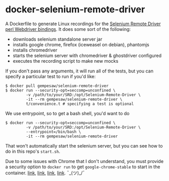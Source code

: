 # docker-selenium-remote-driver

A Dockerfile to generate Linux recordings for the
[Selenium Remote Driver perl Webdriver bindings][0]. It does some sort
of the following:

- downloads selenium standalone server jar
- installs google chrome, firefox (iceweasel on debian), phantomjs
- installs chromedriver
- starts the selenium server with chromedriver & ghostdriver configured
- executes the recording script to make new mocks

If you don't pass any arguments, it will run all of the tests, but you
can specify a particular test to run if you'd like:

    $ docker pull gempesaw/selenium-remote-driver
    $ docker run --security-opt=seccomp=unconfined \
             -v /path/to/your/SRD:/opt/Selenium-Remote-Driver \
             -it --rm gempesaw/selenium-remote-driver \
             t/convenience.t # specifying a test is optional

We use entrypoint, so to get a bash shell, you'd want to do

    $ docker run --security-opt=seccomp=unconfined \
             -v /path/to/your/SRD:/opt/Selenium-Remote-Driver \
             --entrypoint=/bin/bash \
             -it --rm gempesaw/selenium-remote-driver

That won't automatically start the selenium server, but you can see
how to do in this repo's `start.sh`.

Due to some issues with Chrome that I don't understand, you must
provide a security option to `docker run` to get
`google-chrome-stable` to start in the container. [link][1],
[link][2], [link][3], [link][4]. ¯\_(ツ)_/¯

[0]: https://github.com/gempesaw/Selenium-Remote-Driver
[1]: https://github.com/docker/docker/issues/1079
[2]: https://github.com/jfrazelle/dockerfiles/issues/65
[3]: https://docs.docker.com/engine/reference/run/
[4]: https://blog.samcater.com/docker-arch-linux-and-user-namespaces/
